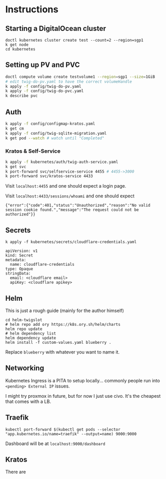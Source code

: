 # Instructions

## Starting a DigitalOcean cluster
```
doctl kubernetes cluster create test --count=2 --region=sgp1
k get node
cd kubernetes
```
## Setting up PV and PVC
```bash
doctl compute volume create testvolume1 --region=sgp1 --size=1GiB
# edit twig-do-pv.yaml to have the correct volumeHandle
k apply -f config/twig-do-pv.yaml
k apply -f config/twig-do-pvc.yaml
k describe pvc
```
## Auth
```bash
k apply -f config/configmap-kratos.yaml
k get cm
k apply -f config/twig-sqlite-migration.yaml
k get pod --watch # watch until "Completed"
```

### Kratos & Self-Service
```bash
k apply -f kubernetes/auth/twig-auth-service.yaml
k get svc
k port-forward svc/selfservice-service 4455 # 4455->3000
k port-forward svc/kratos-service 4433
```
Visit `localhost:4455` and one should expect a login page.

Visit `localhost:4433/sessions/whoami` and one should expect
```
{"error":{"code":401,"status":"Unauthorized","reason":"No valid session cookie found.","message":"The request could not be authorized"}}
```
## Secrets
```
k apply -f kubernetes/secrets/cloudflare-credentials.yaml
```
```
apiVersion: v1
kind: Secret
metadata:
  name: cloudflare-credentials
type: Opaque
stringData:
  email: <cloudflare email>
  apiKey: <cloudflare apikey>
```
## Helm

This is just a rough guide (mainly for the author himself)
```
cd helm-twigslot
# helm repo add ory https://k8s.ory.sh/helm/charts
helm repo update
# helm dependency list
helm dependency update
helm install -f custom-values.yaml blueberry .
```
Replace `blueberry` with whatever you want to name it.

## Networking
Kubernetes Ingress is a PITA to setup locally... commonly people run into `<pending> External IP`  issues.

I might try proxmox in future, but for now I just use civo. It's the cheapest that comes with a LB.

## Traefik
```
kubectl port-forward $(kubectl get pods --selector "app.kubernetes.io/name=traefik" --output=name) 9000:9000
```
Dashboard will be at `localhost:9000/dashboard`

## Kratos
There are 